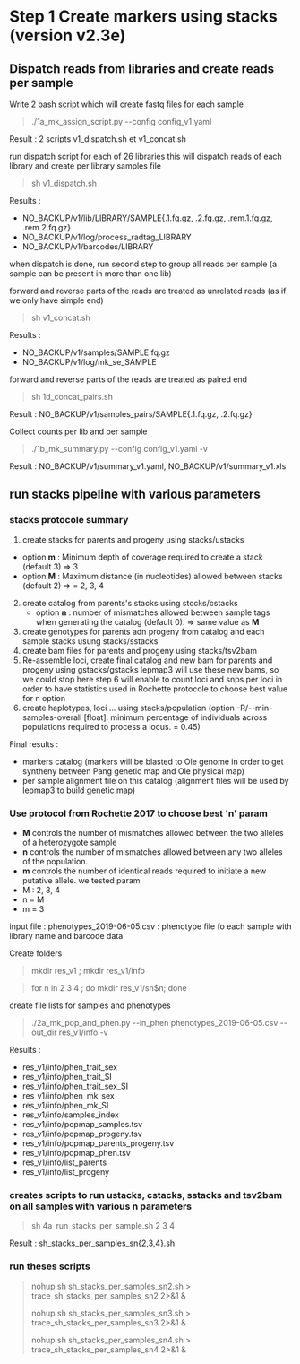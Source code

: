 # Step 1 Create markers using stacks (version v2.3e)

## Dispatch reads from libraries and create reads per sample
Write 2 bash script which will create fastq files for each sample
> ./1a_mk_assign_script.py --config config_v1.yaml

Result : 2 scripts v1_dispatch.sh et v1_concat.sh

run dispatch script for each of 26 libraries
this will dispatch reads of each library and create per library samples file
> sh v1_dispatch.sh

Results : 
- NO_BACKUP/v1/lib/LIBRARY/SAMPLE{.1.fq.gz, .2.fq.gz, .rem.1.fq.gz, .rem.2.fq.gz}
- NO_BACKUP/v1/log/process_radtag_LIBRARY
- NO_BACKUP/v1/barcodes/LIBRARY

when dispatch is done, run second step to group all reads per sample (a sample can be present in more than one lib)

forward and reverse parts of the reads are treated as unrelated reads (as if we only have simple end)
> sh v1_concat.sh

Results : 
- NO_BACKUP/v1/samples/SAMPLE.fq.gz
- NO_BACKUP/v1/log/mk_se_SAMPLE

forward and reverse parts of the reads are treated as paired end
> sh 1d_concat_pairs.sh

Result : NO_BACKUP/v1/samples_pairs/SAMPLE{.1.fq.gz, .2.fq.gz}

Collect counts per lib and per sample
> ./1b_mk_summary.py --config config_v1.yaml -v

Result : NO_BACKUP/v1/summary_v1.yaml, NO_BACKUP/v1/summary_v1.xls

## run stacks pipeline with various parameters
### stacks protocole summary
1. create stacks for parents and progeny using stacks/ustacks
  - option **m** : Minimum depth of coverage required to create a stack (default 3) ⇒ 3
  - option **M** : Maximum distance (in nucleotides) allowed between stacks (default 2) ⇒ = 2, 3, 4
2. create catalog from parents's stacks using stccks/cstacks
   - option **n** : number of mismatches allowed between sample tags when generating the catalog (default 0). ⇒  same value as **M**
3. create genotypes for parents adn progeny from catalog and each sample stacks usung stacks/sstacks
4. create bam files for parents and progeny using stacks/tsv2bam
5. Re-assemble loci, create final catalog and new bam for parents and progeny using gstacks/gstacks
  lepmap3 will use these new bams, so we could stop here
  step 6 will enable to count loci and snps per loci in order to have statistics used in Rochette protocole to choose best value for n option
6. create haplotypes, loci … using stacks/population (option -R/--min-samples-overall [float]: minimum percentage of individuals across populations required to process a locus. = 0.45)

Final results :
- markers catalog (markers will be blasted to Ole genome in order to get syntheny between Pang genetic map and Ole physical map)
- per sample alignment file on this catalog (alignment files will be used by lepmap3 to build genetic map)

### Use protocol from Rochette 2017 to choose best 'n' param
- **M** controls the number of mismatches allowed between the two alleles of a heterozygote sample
- **n** controls the number of mismatches allowed between any two alleles of the population.
- **m** controls the number of identical reads required to initiate a new putative allele.
we tested param
- M : 2, 3, 4
- n = M
- m = 3

input file : phenotypes_2019-06-05.csv : phenotype file fo each sample with library name and barcode data

Create folders

> mkdir res_v1 ; mkdir res_v1/info

> for n in 2 3 4 ; do mkdir res_v1/sn$n; done

create file lists for samples and phenotypes
> ./2a_mk_pop_and_phen.py --in_phen phenotypes_2019-06-05.csv --out_dir res_v1/info -v

Results : 
- res_v1/info/phen_trait_sex
- res_v1/info/phen_trait_SI
- res_v1/info/phen_trait_sex_SI
- res_v1/info/phen_mk_sex
- res_v1/info/phen_mk_SI
- res_v1/info/samples_index
- res_v1/info/popmap_samples.tsv
- res_v1/info/popmap_progeny.tsv
- res_v1/info/popmap_parents_progeny.tsv
- res_v1/info/popmap_phen.tsv
- res_v1/info/list_parents
- res_v1/info/list_progeny

### creates scripts to run ustacks, cstacks, sstacks and tsv2bam on all samples with various n parameters
> sh 4a_run_stacks_per_sample.sh  2 3 4

Result : sh_stacks_per_samples_sn{2,3,4}.sh

### run theses scripts
> nohup sh sh_stacks_per_samples_sn2.sh > trace_sh_stacks_per_samples_sn2 2>&1 &
> 
> nohup sh sh_stacks_per_samples_sn3.sh > trace_sh_stacks_per_samples_sn3 2>&1 &
> 
> nohup sh sh_stacks_per_samples_sn4.sh > trace_sh_stacks_per_samples_sn4 2>&1 &



